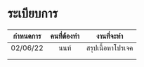 # ระเบียบการ

| กำหนดการ | คนที่ต้องทำ |     งานที่จะทำ    |
| :------: | :---------: | :---------------: |
| 02/06/22 |     นนท์    | สรุปเนื้อหาโปรเจค |
|          |             |                   |
|          |             |                   |
